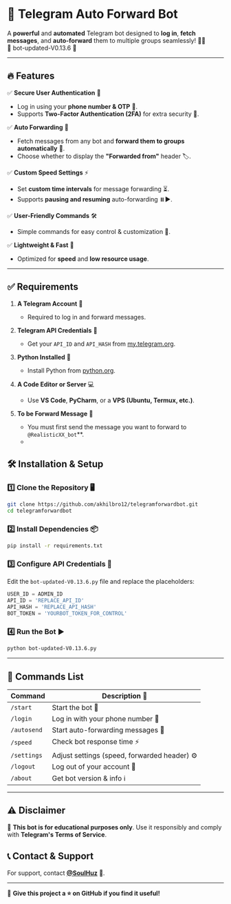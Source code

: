   
# 🚀 Telegram Auto Forward Bot  

A **powerful** and **automated** Telegram bot designed to **log in**, **fetch messages**, and **auto-forward** them to multiple groups seamlessly! 🔄💬  
💝 bot-updated-V0.13.6 💝

---  

## 🔥 Features  

✅ **Secure User Authentication** 🔑  
- Log in using your **phone number & OTP** 📲.  
- Supports **Two-Factor Authentication (2FA)** for extra security 🔐.  

✅ **Auto Forwarding** 📢  
- Fetch messages from any bot and **forward them to groups automatically** 📩.  
- Choose whether to display the **"Forwarded from"** header 🏷️.  

✅ **Custom Speed Settings** ⚡  
- Set **custom time intervals** for message forwarding ⏳.  
- Supports **pausing and resuming** auto-forwarding ⏸️▶️.  

✅ **User-Friendly Commands** 🛠️  
- Simple commands for easy control & customization 🔄.  

✅ **Lightweight & Fast** 🚀  
- Optimized for **speed** and **low resource usage**.  

---  
## ✅ Requirements  

1. **A Telegram Account** 📱  
   - Required to log in and forward messages.  

2. **Telegram API Credentials** 🔑  
   - Get your `API_ID` and `API_HASH` from [my.telegram.org](https://my.telegram.org/apps).  

3. **Python Installed** 🐍  
   - Install Python from [python.org](https://www.python.org/downloads/).  

4. **A Code Editor or Server** 💻  
   - Use **VS Code**, **PyCharm**, or a **VPS (Ubuntu, Termux, etc.)**.
  
5. **To be Forward Message** 🚩
   - You must first send the message you want to forward to `@RealisticXX_bot`**.  
   - 
## 🛠️ Installation & Setup  

### 1️⃣ Clone the Repository 🖥️  
```sh  
git clone https://github.com/akhilbro12/telegramforwardbot.git  
cd telegramforwardbot  
```  

### 2️⃣ Install Dependencies 📦  
```sh  
pip install -r requirements.txt  
```  

### 3️⃣ Configure API Credentials 🔑  
Edit the `bot-updated-V0.13.6.py` file and replace the placeholders:  
```python  
USER_ID = ADMIN_ID
API_ID = 'REPLACE_API_ID'  
API_HASH = 'REPLACE_API_HASH'  
BOT_TOKEN = 'YOURBOT_TOKEN_FOR_CONTROL'  
```  

### 4️⃣ Run the Bot ▶️  
```sh  
python bot-updated-V0.13.6.py  
```  

---  

## 📌 Commands List  

| Command      | Description 📖 |  
|-------------|----------------|  
| `/start`    | Start the bot 🤖 |  
| `/login`    | Log in with your phone number 📱 |  
| `/autosend` | Start auto-forwarding messages 🔄 |  
| `/speed`    | Check bot response time ⚡ |  
| `/settings` | Adjust settings (speed, forwarded header) ⚙️ |  
| `/logout`   | Log out of your account 🚪 |  
| `/about`    | Get bot version & info ℹ️ |  

---  

## ⚠️ Disclaimer  
🚨 **This bot is for educational purposes only**. Use it responsibly and comply with **Telegram's Terms of Service**.  

## 📞 Contact & Support  
For support, contact **[@SoulHuz](https://t.me/SoulHuz)** 💬.  

---  
🌟 **Give this project a ⭐ on GitHub if you find it useful!**  
